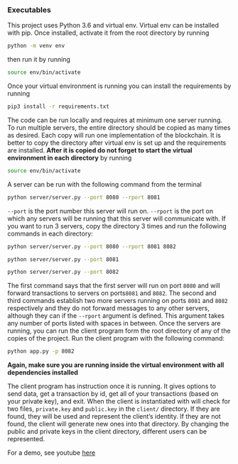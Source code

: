 ### Executables

This project uses Python 3.6 and virtual env. Virtual env can be installed with pip. Once installed, activate it from the root directory by running

```bash
python -m venv env
```

then run it by running

```bash
source env/bin/activate
```

Once your virtual environment is running you can install the requirements by running

```bash
pip3 install -r requirements.txt
```

The code can be run locally and requires at minimum one server running. To run multiple servers, the entire directory should be copied as many times as desired. Each copy will run one implementation of the blockchain. It is better to copy the directory after virtual env is set up and the requirements are installed. **After it is copied do not forget to start the virtual environment in each directory** by running

```bash
source env/bin/activate
```

A server can be run with the following command from the terminal

```bash
python server/server.py --port 8080 --rport 8081
```



`--port` is the port number this server will run on. `--rport` is the port on which any servers will be running that this server will communicate with. If you want to run 3 servers, copy the directory 3 times and run the following commands in each directory:

```bash
python server/server.py --port 8080 --rport 8081 8082
```

```bash
python server/server.py --port 8081
```

```bash
python server/server.py --port 8082
```

The first command says that the first server will run on port `8080` and will forward transactions to servers on ports`8081` and `8082`. The second and third commands establish two more servers running on ports `8081` and `8082` respectively and they do not forward messages to any other servers, although they can if the `--rport` argument is defined. This argument takes any number of ports listed with spaces in between.
	Once the servers are running, you can run the client program form the root directory of any of the copies of the project. Run the client program with the following command:

```bash
python app.py -p 8082
```

**Again, make sure you are running inside the virtual environment with all dependencies installed**

The client program has instruction once it is running. It gives options to send data, get a transaction by id, get all of your transactions (based on your private key), and exit. When the client is instantiated with will check for two files, `private.key` and `public.key` in the `client/` directory. If they are found, they will be used and represent the client’s identity. If they are not found, the client will generate new ones into that directory. By changing the public and private keys in the client directory, different users can be represented.

For a demo, see youtube [here](https://youtu.be/hRlPPHtm_LA)